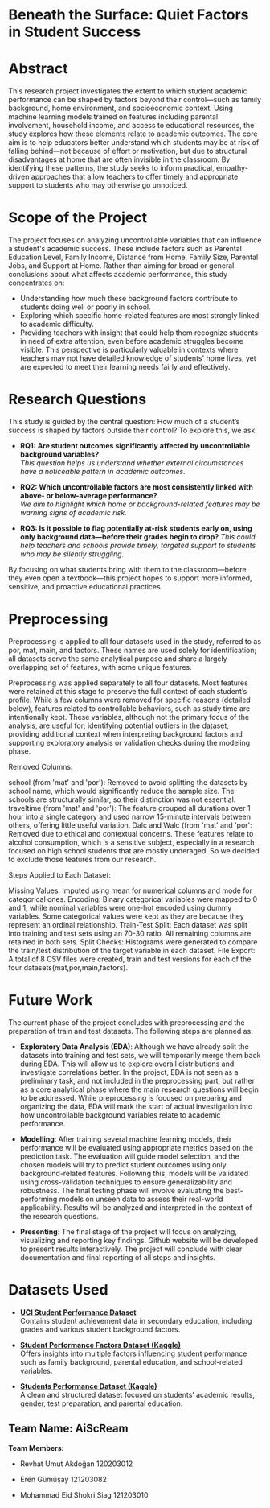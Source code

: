 # Beneath the Surface: Quiet Factors in Student Success

# Abstract

This research project investigates the extent to which student academic performance can be shaped by factors beyond their control—such as family background, home environment, and socioeconomic context. Using machine learning models trained on features including parental involvement, household income, and access to educational resources, the study explores how these elements relate to academic outcomes. The core aim is to help educators better understand which students may be at risk of falling behind—not because of effort or motivation, but due to structural disadvantages at home that are often invisible in the classroom. By identifying these patterns, the study seeks to inform practical, empathy-driven approaches that allow teachers to offer timely and appropriate support to students who may otherwise go unnoticed.

# Scope of the Project

The project focuses on analyzing uncontrollable variables that can influence a student's academic success. These include factors such as Parental Education Level, Family Income, Distance from Home, Family Size, Parental Jobs, and Support at Home. Rather than aiming for broad or general conclusions about what affects academic performance, this study concentrates on:
* Understanding how much these background factors contribute to students doing well or poorly in school.
* Exploring which specific home-related features are most strongly linked to academic difficulty.
* Providing teachers with insight that could help them recognize students in need of extra attention, even before academic struggles become visible.
This perspective is particularly valuable in contexts where teachers may not have detailed knowledge of students' home lives, yet are expected to meet their learning needs fairly and effectively.

# Research Questions 

This study is guided by the central question: How much of a student’s success is shaped by factors outside their control? To explore this, we ask:
- **RQ1: Are student outcomes significantly affected by uncontrollable background variables?**  
  _This question helps us understand whether external circumstances have a noticeable pattern in academic outcomes._


- **RQ2: Which uncontrollable factors are most consistently linked with above- or below-average performance?**  
  _We aim to highlight which home or background-related features may be warning signs of academic risk._

- **RQ3: Is it possible to flag potentially at-risk students early on, using only background data—before their grades begin to drop?**
  _This could help teachers and schools provide timely, targeted support to students who may be silently struggling._
  
By focusing on what students bring with them to the classroom—before they even open a textbook—this project hopes to support more informed, sensitive, and proactive educational practices.

# Preprocessing 

Preprocessing is applied to all four datasets used in the study, referred to as por, mat, main, and factors. These names are used solely for identification; all datasets serve the same analytical purpose and share a largely overlapping set of features, with some unique features.

Preprocessing was applied separately to all four datasets. Most features were retained at this stage to preserve the full context of each student’s profile. While a few columns were removed for specific reasons (detailed below), features related to controllable behaviors, such as study time are intentionally kept. These variables, although not the primary focus of the analysis, are useful for; identifying potential outliers in the dataset, providing additional context when interpreting background factors and supporting exploratory analysis or validation checks during the modeling phase.

Removed Columns:

school (from 'mat' and 'por'): Removed to avoid splitting the datasets by school name, which would significantly reduce the sample size. The schools are structurally similar, so their distinction was not essential.
traveltime (from 'mat' and 'por'): The feature grouped all durations over 1 hour into a single category and used narrow 15-minute intervals between others, offering little useful variation.
Dalc and Walc (from 'mat' and 'por': Removed due to ethical and contextual concerns. These features relate to alcohol consumption, which is a sensitive subject, especially in a research focused on high school students that are mostly underaged. So we decided to exclude those features from our research.

Steps Applied to Each Dataset:

Missing Values: Imputed using mean for numerical columns and mode for categorical ones.
Encoding: Binary categorical variables were mapped to 0 and 1, while nominal variables were one-hot encoded using dummy variables. Some categorical values were kept as they are because they represent an ordinal relationship.
Train-Test Split: Each dataset was split into training and test sets using an 70-30 ratio. All remaining columns are retained in both sets.
Split Checks: Histograms were generated to compare the train/test distribution of the target variable in each dataset.
File Export: A total of 8 CSV files were created, train and test versions for each of the four datasets(mat,por,main,factors).

# Future Work

The current phase of the project concludes with preprocessing and the preparation of train and test datasets. The following steps are planned as:

- **Exploratory Data Analysis (EDA)**: Although we have already split the datasets into training and test sets, we will temporarily merge them back during EDA. This will allow us to explore overall distributions and investigate correlations better. In the project, EDA is not seen as a preliminary task, and not included in the preprocessing part, but rather as a core analytical phase where the main research questions will begin to be addressed. While preprocessing is focused on preparing and organizing the data, EDA will mark the start of actual investigation into how uncontrollable background variables relate to academic performance.

- **Modelling**: After training several machine learning models, their performance will be evaluated using appropriate metrics based on the prediction task. The evaluation will guide model selection, and the chosen models will try to predict student outcomes using only background-related features. Following this, models will be validated using cross-validation techniques to ensure generalizability and robustness. The final testing phase will involve evaluating the best-performing models on unseen data to assess their real-world applicability. Results will be analyzed and interpreted in the context of the research questions.

- **Presenting**: The final stage of the project will focus on analyzing, visualizing and reporting key findings. Github website will be developed to present results interactively. The project will conclude with clear documentation and final reporting of all steps and insights.

# Datasets Used
- **[UCI Student Performance Dataset](https://archive.ics.uci.edu/dataset/320/student+performance)**  
  Contains student achievement data in secondary education, including grades and various student background factors.

- **[Student Performance Factors Dataset (Kaggle)](https://www.kaggle.com/datasets/lainguyn123/student-performance-factors)**  
  Offers insights into multiple factors influencing student performance such as family background, parental education, and school-related variables.

- **[Students Performance Dataset (Kaggle)](https://www.kaggle.com/datasets/rabieelkharoua/students-performance-dataset)**  
  A clean and structured dataset focused on students’ academic results, gender, test preparation, and parental education.


## Team Name: **AiScReam**

**Team Members:**

* Revhat Umut Akdoğan 120203012

* Eren Gümüşay 121203082

* Mohammad Eid Shokri Siag 121203010

